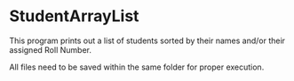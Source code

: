 # StudentArrayList
This program prints out a list of students sorted by their names and/or their assigned Roll Number. 


All files need to be saved within the same folder for proper execution. 
